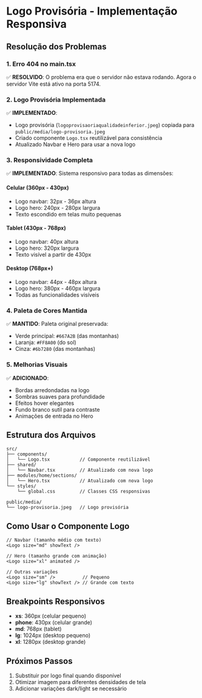 # Logo Provisória - Implementação Responsiva

## Resolução dos Problemas

### 1. Erro 404 no main.tsx
✅ **RESOLVIDO**: O problema era que o servidor não estava rodando. Agora o servidor Vite está ativo na porta 5174.

### 2. Logo Provisória Implementada
✅ **IMPLEMENTADO**: 
- Logo provisória (`logoprovisaoriaqualidadeinferior.jpeg`) copiada para `public/media/logo-provisoria.jpeg`
- Criado componente `Logo.tsx` reutilizável para consistência
- Atualizado Navbar e Hero para usar a nova logo

### 3. Responsividade Completa
✅ **IMPLEMENTADO**: Sistema responsivo para todas as dimensões:

#### Celular (360px - 430px)
- Logo navbar: 32px - 36px altura
- Logo hero: 240px - 280px largura
- Texto escondido em telas muito pequenas

#### Tablet (430px - 768px)  
- Logo navbar: 40px altura
- Logo hero: 320px largura
- Texto visível a partir de 430px

#### Desktop (768px+)
- Logo navbar: 44px - 48px altura  
- Logo hero: 380px - 460px largura
- Todas as funcionalidades visíveis

### 4. Paleta de Cores Mantida
✅ **MANTIDO**: Paleta original preservada:
- Verde principal: `#667A2B` (das montanhas)
- Laranja: `#FF8A00` (do sol)
- Cinza: `#6b7280` (das montanhas)

### 5. Melhorias Visuais
✅ **ADICIONADO**:
- Bordas arredondadas na logo
- Sombras suaves para profundidade
- Efeitos hover elegantes
- Fundo branco sutil para contraste
- Animações de entrada no Hero

## Estrutura dos Arquivos

```
src/
├── components/
│   └── Logo.tsx           // Componente reutilizável
├── shared/
│   └── Navbar.tsx         // Atualizado com nova logo
├── modules/home/sections/
│   └── Hero.tsx           // Atualizado com nova logo
└── styles/
    └── global.css         // Classes CSS responsivas

public/media/
└── logo-provisoria.jpeg   // Logo provisória
```

## Como Usar o Componente Logo

```tsx
// Navbar (tamanho médio com texto)
<Logo size="md" showText />

// Hero (tamanho grande com animação)
<Logo size="xl" animated />

// Outras variações
<Logo size="sm" />          // Pequeno
<Logo size="lg" showText /> // Grande com texto
```

## Breakpoints Responsivos

- **xs**: 360px (celular pequeno)
- **phone**: 430px (celular grande)  
- **md**: 768px (tablet)
- **lg**: 1024px (desktop pequeno)
- **xl**: 1280px (desktop grande)

## Próximos Passos

1. Substituir por logo final quando disponível
2. Otimizar imagem para diferentes densidades de tela
3. Adicionar variações dark/light se necessário
